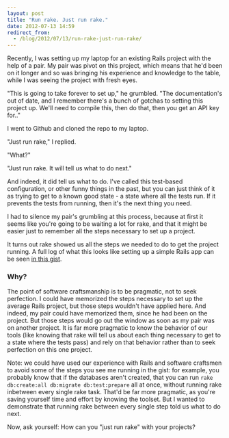 ```yaml
---
layout: post
title: "Run rake. Just run rake."
date: 2012-07-13 14:59
redirect_from:
  - /blog/2012/07/13/run-rake-just-run-rake/
---
```


Recently, I was setting up my laptop for an existing Rails project with the help of a pair. My pair was pivot on this project, which means that he'd been on it longer and so was bringing his experience and knowledge to the table, while I was seeing the project with fresh eyes.

"This is going to take forever to set up," he grumbled. "The documentation's out of date, and I remember there's a bunch of gotchas to setting this project up. We'll need to compile this, then do that, then you get an API key for.."

I went to Github and cloned the repo to my laptop.

"Just run rake," I replied.

"What?"

"Just run rake. It will tell us what to do next."

And indeed, it did tell us what to do. I've called this test-based configuration, or other funny things in the past, but you can just think of it as trying to get to a known good state - a state where all the tests run. If it prevents the tests from running, then it's the next thing you need.

I had to silence my pair's grumbling at this process, because at first it seems like you're going to be waiting a lot for rake, and that it might be easier just to remember all the steps necessary to set up a project.

It turns out rake showed us all the steps we needed to do to get the project running. A full log of what this looks like setting up a simple Rails app can be seen [in this gist](https://gist.github.com/3112558).

### Why?

The point of software craftsmanship is to be pragmatic, not to seek perfection. I could have memorized the steps necessary to set up the average Rails project, but those steps wouldn't have applied here. And indeed, my pair could have memorized them, since he had been on the project. But those steps would go out the window as soon as my pair was on another project. It is far more pragmatic to know the behavior of our tools (like knowing that rake will tell us about each thing necessary to get to a state where the tests pass) and rely on that behavior rather than to seek perfection on this one project.

Note: we could have used our experience with Rails and software craftsmen to avoid some of the steps you see me running in the gist: for example, you probably know that if the databases aren't created, that you can run `rake db:create:all db:migrate db:test:prepare` all at once, without running rake inbetween every single rake task. That'd be far more pragmatic, as you're saving yourself time and effort by knowing the toolset. But I wanted to demonstrate that running rake between every single step told us what to do next.

Now, ask yourself: How can you "just run rake" with your projects?

